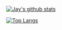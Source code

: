 [![Jay's github stats](https://github-readme-stats.vercel.app/api?username=patel999jay)](https://github.com/anuraghazra/github-readme-stats&show_icons=true&theme=radical)

[![Top Langs](https://github-readme-stats.vercel.app/api/top-langs/?username=patel999jay&langs_count=5&layout=compact)](https://github.com/anuraghazra/github-readme-stats)



<!--
**patel999jay/patel999jay** is a ✨ _special_ ✨ repository because its `README.md` (this file) appears on your GitHub profile.

Here are some ideas to get you started:

- 🔭 I’m currently working on ...
- 🌱 I’m currently learning ...
- 👯 I’m looking to collaborate on ...
- 🤔 I’m looking for help with ...
- 💬 Ask me about ...
- 📫 How to reach me: ...
- 😄 Pronouns: ...
- ⚡ Fun fact: ...
-->
